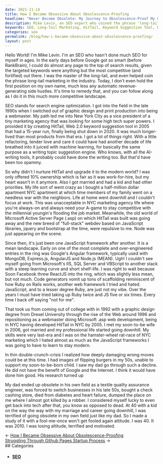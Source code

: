 ```yaml
---
date: 2021-11-14
title: How I Became Obsessive About Obsolescence-Proofing
headline: "Never Become Obsolete: My Journey to Obsolescence-Proof My Career After a Near-Death Experience"
description: Mike Levin, an SEO expert who coined the phrase 'long-tail marketing' in the industry, is determined to stay relevant in his field. After his father's death due to diabetes and heart failure, Mike was nearly killed by a robber, motivating him to study SEO with a 'fool me once won't get fooled again' attitude. With HitTail, a keyword suggestion tool he created in 2005, Mike is determined to stay ahead of the curve and never become obsolete.
keywords: SEO, Long-Tail Marketing, HitTail, Keyword Suggestion Tool, Parent, Diabetes, Heart Failure, Robber, Textile Quality Assurance, Check Cashing Store
categories: seo
permalink: /blog/how-i-became-obsessive-about-obsolescence-proofing/
layout: post
---
```



Hello World! I'm Mike Levin. I'm an SEO who hasn't done much SEO for myself in
ages. In the early days before Google got so smart (before RankBrain), I could
do almost any page to the top of search results, given the targeted keywords
were anything but the most competitive (and fortified) out there. I was the
master of the long-tail, and even helped coin the phrase long-tail marketing in
the industry. Today, I don't even hold the first position on my own name, much
less any automatic revenue-generating side hustles. It's time to remedy that,
and you can follow along as I do it in this much more competitive landscape.

SEO stands for search engine optimization. I got into the field in the late
1990s when I switched out of graphic design and print production into being a
webmaster. My path led me into New York City as a vice president of a tiny
marketing agency that was looking for some high tech super powers. I provided
it by creating HitTail, Web 2.0 keyword suggestion tool in 2005 that had a
15-year run, finally being shut down in 2020. It was much longer-lived than
most products from that era. I got a lot of things right. With a little
refactoring, tender love and care it could have had another decade of life
breathed into it juiced with machine learning, for basically the same purpose
as a writing topic suggestion engine. Who knows, with all the AI-writing tools,
it probably could have done the writing too. But that'd have been too spammy.

So why didn't I nurture HitTail and upgrade it to the modern world? I was only
offered 10% ownership which is fair as it was work-for-hire, but my heart
wasn't in it anymore. Also I got married and had a kid and had other
priorities. My life sort of went crazy as I bought a half-million dollar
apartment NYC apartment at which time members of my family went on a needless
war with the neighbors. Life at home went downhill and I couldn't focus at
work. This was unacceptable in NYC marketing agency life where you're always-on
and always need your A-game to stay competitive with the millennial youngin's
flooding the job market. Meanwhile, the old world of Microsoft Active Server
Page (.asp) on which HitTail was built was going away and the new breed of
"full-stack" webdev based on JavaScript libraries, jquery and bootstrap at the
time, were repulsive to me. Node was just appearing on the scene.

Since then, it's just been one JavaScript framework after another. It is a mean
landscape. Early on one of the most complete and over-engineered entries in the
ring was Google's Angular framework, typically used with MongoDB, Express.js,
AngularJS and Node.js (MEAN). Ugh! I couldn't see myself going from Microsoft's
IIS, SQL Server and VBScript to another stack with a steep learning curve and
short shelf-life. I was right to wait because Soon Facebook threw ReactJS into
the ring, which was slightly less mean, but not much. Code generators vomit up
tons of scaffolding reminiscent of how Ruby on Rails works, another web
framework I tried and hated. JavaScript, and to a lesser degree Ruby, are just
not my vibe. Over the years I must have tried taking up Ruby twice and JS five
or six times. Every time I back off saying "not for me".

That took us from coming out of college with in 1992 with a graphic design
degree from Drexel University through the rise of the Web around 1996 and
repositioning as a webmaster doing Microsoft .asp web development, being in NYC
having developed HitTail in NYC by 2005. I met my soon-to-be wife in 2006, got
married and my professional life started going downhill. My skills were very
last-era and I was on the hamster-wheel rat-race of NYC marketing which I hated
almost as much as the JavaScript frameworks I was going to have to learn to
stay modern.

In thin double-crunch-crisis I realized how deeply damaging wrong moves could
be at this time. I had images of flipping burgers in my 50s, unable to support
my soon-to-be-born child. I saw my dad go through such a decline. He did not
have the benefit of Google and the Internet. I think it would have done him
good.  His research turned up

My dad ended up obsolete in his own field as a textile quality assurance
engineer, was forced to switch businesses in his late 50s, bought a check
cashing store, died from diabetes and heart failure, dumped the place on me
where I almost got killed by a robber. I considered myself lucky to even get
back into tech after that, you know as opposed to dead. At 40 with a kid on the
way the way with my marriage and career going downhill, I was terrified of
going obsolete in my own field just like my dad. So I made a study of it with a
fool-me-once won't get fooled again attitude. I was 40. It was 2010. I was
losing altitude, terrified and motivated.


<div class="post-nav"><div class="post-nav-prev"><span class="arrow">&larr;&nbsp;</span><a href="how-i-became-obsessive-about-obsolescence-proofing">How I Became Obsessive About Obsolescence-Proofing</a></div><div class="post-nav-next"><a href="struggling-through-github-pages-startup-process">Struggling Through Github Pages Startup Process</a><span class="arrow">&nbsp;&rarr;</span></div></div>
## Categories

<ul>
<li><h4><a href='/seo/'>SEO</a></h4></li></ul>